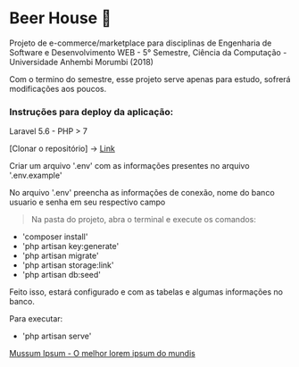 

# Beer House :beers:
Projeto de e-commerce/marketplace para disciplinas de Engenharia de Software e Desenvolvimento WEB - 5° Semestre, Ciência da Computação - Universidade Anhembi Morumbi (2018)

Com o termino do semestre, esse projeto serve apenas para estudo, sofrerá modificações aos poucos. 

### Instruções para deploy da aplicação:

Laravel 5.6 - PHP > 7

[Clonar o repositório] -> [Link](https://github.com/thauansrx/Beer-Marketplace)

Criar um arquivo '.env' com as informações presentes no arquivo '.env.example'

No arquivo '.env' preencha as informações de conexão, nome do banco usuario e senha em seu respectivo campo

> Na pasta do projeto, abra o terminal e execute os comandos:
 * 'composer install'
 * 'php artisan key:generate'
 * 'php artisan migrate'
 * 'php artisan storage:link'
 * 'php artisan db:seed'


 Feito isso, estará configurado e com as tabelas e algumas informações no banco.

Para executar:
 * 'php artisan serve'

[Mussum Ipsum - O melhor lorem ipsum do mundis](http://mussumipsum.com/)
